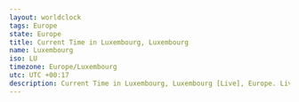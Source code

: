 ```yaml
---
layout: worldclock
tags: Europe
state: Europe
title: Current Time in Luxembourg, Luxembourg
name: Luxembourg
iso: LU
timezone: Europe/Luxembourg
utc: UTC +00:17
description: Current Time in Luxembourg, Luxembourg [Live], Europe. Live update now time in Luxembourg, timezone Europe/Luxembourg, UTC +00:17, Country ISO code & Current Local Time.
---
```


